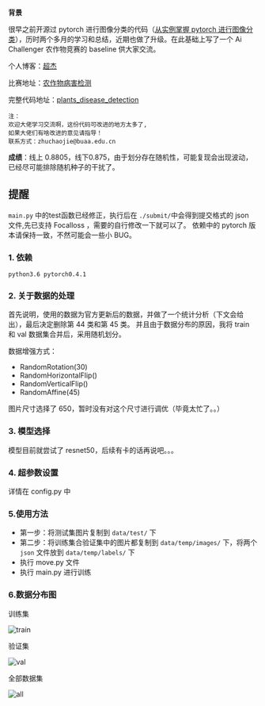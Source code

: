 
**背景**

很早之前开源过 pytorch 进行图像分类的代码（[从实例掌握 pytorch 进行图像分类](http://spytensor.com/index.php/archives/21/)），历时两个多月的学习和总结，近期也做了升级。在此基础上写了一个 Ai Challenger 农作物竞赛的 baseline 供大家交流。

个人博客：[超杰](http://spytensor.com/)

比赛地址：[农作物病害检测](https://challenger.ai/competition/pdr2018)

完整代码地址：[plants_disease_detection](https://github.com/spytensor/plants_disease_detection)

    注：
    欢迎大佬学习交流啊，这份代码可改进的地方太多了,
    如果大佬们有啥改进的意见请指导！
    联系方式：zhuchaojie@buaa.edu.cn

**成绩**：线上 0.8805，线下0.875，由于划分存在随机性，可能复现会出现波动，已经尽可能排除随机种子的干扰了。

## 提醒

`main.py` 中的test函数已经修正，执行后在 `./submit/`中会得到提交格式的 json 文件,先已支持 Focalloss ，需要的自行修改一下就可以了。
依赖中的 pytorch 版本请保持一致，不然可能会一些小 BUG。

### 1. 依赖

    python3.6 pytorch0.4.1

### 2. 关于数据的处理

首先说明，使用的数据为官方更新后的数据，并做了一个统计分析（下文会给出），最后决定删除第 44 类和第 45 类。
并且由于数据分布的原因，我将 train 和 val 数据集合并后，采用随机划分。

数据增强方式：

- RandomRotation(30)
- RandomHorizontalFlip()
- RandomVerticalFlip()
- RandomAffine(45)

图片尺寸选择了 650，暂时没有对这个尺寸进行调优（毕竟太忙了。。）

### 3. 模型选择

模型目前就尝试了 resnet50，后续有卡的话再说吧。。。

### 4. 超参数设置

详情在 config.py 中

### 5.使用方法

- 第一步：将测试集图片复制到 `data/test/` 下
- 第二步：将训练集合验证集中的图片都复制到 `data/temp/images/` 下，将两个 `json` 文件放到 `data/temp/labels/` 下
- 执行 move.py 文件
- 执行 main.py 进行训练

### 6.数据分布图

训练集

![train](http://www.spytensor.com/images/plants/train.png)

验证集

![val](http://www.spytensor.com/images/plants/val.png)

全部数据集

![all](http://www.spytensor.com/images/plants/all.png)
